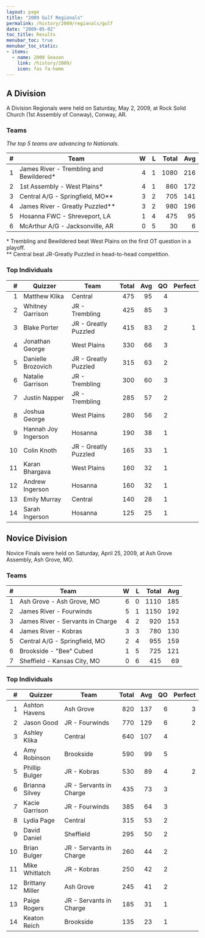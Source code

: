 ```yaml
---
layout: page
title: "2009 Gulf Regionals"
permalink: /history/2009/regionals/gulf
date: "2009-05-02"
toc_title: Results
menubar_toc: true
menubar_toc_static:
- items:
  - name: 2009 Season
    link: /history/2009/
    icon: fas fa-home
---
```


## A Division

A Division Regionals were held on Saturday, May 2, 2009, at Rock Solid Church (1st Assembly of Conway), Conway, AR.

### Teams

*The top 5 teams are advancing to Nationals.*

|    # | Team                                    |    W |    L | Total |  Avg |
| ---: | --------------------------------------- | ---: | ---: | ----: | ---: |
|    1 | James River - Trembling and Bewildered* |    4 |    1 |  1080 |  216 |
|    2 | 1st Assembly - West Plains*             |    4 |    1 |   860 |  172 |
|    3 | Central A/G - Springfield, MO**         |    3 |    2 |   705 |  141 |
|    4 | James River - Greatly Puzzled**         |    3 |    2 |   980 |  196 |
|    5 | Hosanna FWC - Shreveport, LA            |    1 |    4 |   475 |   95 |
|    6 | McArthur A/G - Jacksonville, AR         |    0 |    5 |    30 |    6 |

\* Trembling and Bewildered beat West Plains on the first OT question in a playoff.\
\*\* Central beat JR-Greatly Puzzled in head-to-head competition.

### Top Individuals

|    # | Quizzer             | Team                 | Total |  Avg |   QO | Perfect |
| ---: | ------------------- | -------------------- | ----: | ---: | ---: | ------: |
|    1 | Matthew Klika       | Central              |   475 |   95 |    4 |         |
|    2 | Whitney Garrison    | JR - Trembling       |   425 |   85 |    3 |         |
|    3 | Blake Porter        | JR - Greatly Puzzled |   415 |   83 |    2 |       1 |
|    4 | Jonathan George     | West Plains          |   330 |   66 |    3 |         |
|    5 | Danielle Brozovich  | JR - Greatly Puzzled |   315 |   63 |    2 |         |
|    6 | Natalie Garrison    | JR - Trembling       |   300 |   60 |    3 |         |
|    7 | Justin Napper       | JR - Trembling       |   285 |   57 |    2 |         |
|    8 | Joshua George       | West Plains          |   280 |   56 |    2 |         |
|    9 | Hannah Joy Ingerson | Hosanna              |   190 |   38 |    1 |         |
|   10 | Colin Knoth         | JR - Greatly Puzzled |   165 |   33 |    1 |         |
|   11 | Karan Bhargava      | West Plains          |   160 |   32 |    1 |         |
|   12 | Andrew Ingerson     | Hosanna              |   160 |   32 |    1 |         |
|   13 | Emily Murray        | Central              |   140 |   28 |    1 |         |
|   14 | Sarah Ingerson      | Hosanna              |   125 |   25 |    1 |         |

## Novice Division

Novice Finals were held on Saturday, April 25, 2009, at Ash Grove Assembly, Ash Grove, MO.

### Teams

|    # | Team                             |    W |    L | Total |  Avg |
| ---: | -------------------------------- | ---: | ---: | ----: | ---: |
|    1 | Ash Grove - Ash Grove, MO        |    6 |    0 |  1110 |  185 |
|    2 | James River - Fourwinds          |    5 |    1 |  1150 |  192 |
|    3 | James River - Servants in Charge |    4 |    2 |   920 |  153 |
|    4 | James River - Kobras             |    3 |    3 |   780 |  130 |
|    5 | Central A/G - Springfield, MO    |    2 |    4 |   955 |  159 |
|    6 | Brookside - "Bee" Cubed          |    1 |    5 |   725 |  121 |
|    7 | Sheffield - Kansas City, MO      |    0 |    6 |   415 |   69 |

### Top Individuals

|    # | Quizzer         | Team                    | Total |  Avg |   QO | Perfect |
| ---: | --------------- | ----------------------- | ----: | ---: | ---: | ------: |
|    1 | Ashton Havens   | Ash Grove               |   820 |  137 |    6 |       3 |
|    2 | Jason Good      | JR - Fourwinds          |   770 |  129 |    6 |       2 |
|    3 | Ashley Klika    | Central                 |   640 |  107 |    4 |         |
|    4 | Amy Robinson    | Brookside               |   590 |   99 |    5 |         |
|    5 | Phillip Bulger  | JR - Kobras             |   530 |   89 |    4 |       2 |
|    6 | Brianna Silvey  | JR - Servants in Charge |   435 |   73 |    3 |         |
|    7 | Kacie Garrison  | JR - Fourwinds          |   385 |   64 |    3 |         |
|    8 | Lydia Page      | Central                 |   315 |   53 |    2 |         |
|    9 | David Daniel    | Sheffield               |   295 |   50 |    2 |         |
|   10 | Brian Bulger    | JR - Servants in Charge |   260 |   44 |    2 |         |
|   11 | Mike Whitlatch  | JR - Kobras             |   250 |   42 |    2 |         |
|   12 | Brittany Miller | Ash Grove               |   245 |   41 |    2 |         |
|   13 | Paige Rogers    | JR - Servants in Charge |   185 |   31 |    1 |         |
|   14 | Keaton Reich    | Brookside               |   135 |   23 |    1 |         |

